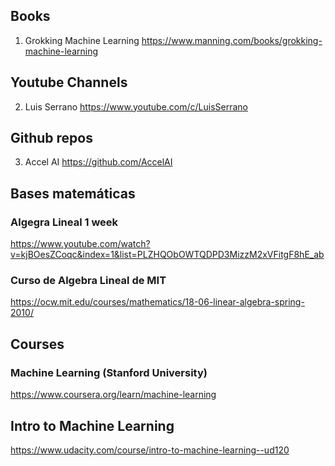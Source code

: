 
## Books
1. Grokking Machine Learning
https://www.manning.com/books/grokking-machine-learning


## Youtube Channels
2. Luis Serrano
https://www.youtube.com/c/LuisSerrano

## Github repos
3. Accel AI 
https://github.com/AccelAI


## Bases matemáticas

### Algegra Lineal 1 week
https://www.youtube.com/watch?v=kjBOesZCoqc&index=1&list=PLZHQObOWTQDPD3MizzM2xVFitgF8hE_ab

### Curso de Algebra Lineal de MIT
https://ocw.mit.edu/courses/mathematics/18-06-linear-algebra-spring-2010/


## Courses

### Machine Learning (Stanford University)
https://www.coursera.org/learn/machine-learning

## Intro to Machine Learning 
https://www.udacity.com/course/intro-to-machine-learning--ud120
